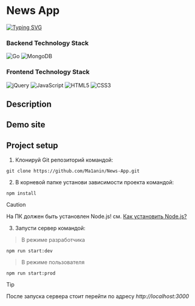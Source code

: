 # News App
[![Typing SVG](https://readme-typing-svg.demolab.com?font=Exo+2&size=18&duration=4000&pause=1000&color=BCFD4C&random=false&width=435&lines=Developed+and+supported+by+cortezzIP+and+Ma1anin)](https://git.io/typing-svg)

### Backend Technology Stack
![Go](https://img.shields.io/badge/go-%2300ADD8.svg?style=for-the-badge&logo=go&logoColor=white)
![MongoDB](https://img.shields.io/badge/MongoDB-%234ea94b.svg?style=for-the-badge&logo=mongodb&logoColor=white)

### Frontend Technology Stack
![jQuery](https://img.shields.io/badge/jquery-%230769AD.svg?style=for-the-badge&logo=jquery&logoColor=white)
![JavaScript](https://img.shields.io/badge/javascript-%23323330.svg?style=for-the-badge&logo=javascript&logoColor=%23F7DF1E)
![HTML5](https://img.shields.io/badge/html5-%23E34F26.svg?style=for-the-badge&logo=html5&logoColor=white)
![CSS3](https://img.shields.io/badge/css3-%231572B6.svg?style=for-the-badge&logo=css3&logoColor=white)
## Description
## Demo site
## Project setup
1. Клонируй Git репозиторий командой:
```
git clone https://github.com/Ma1anin/News-App.git
```
2. В корневой папке установи зависимости проекта командой:
```gitbash
npm install
```
> [!CAUTION]
> На ПК должен быть установлен Node.js! см. [Как установить Node.js?](https://nodejs.org/en/learn/getting-started/how-to-install-nodejs)

3. Запусти сервер командой:
> В режиме разработчика
```
npm run start:dev
```
> В режиме пользователя
```
npm run start:prod
```

> [!TIP]
> После запуска сервера стоит перейти по адресу *http://localhost:3000*

